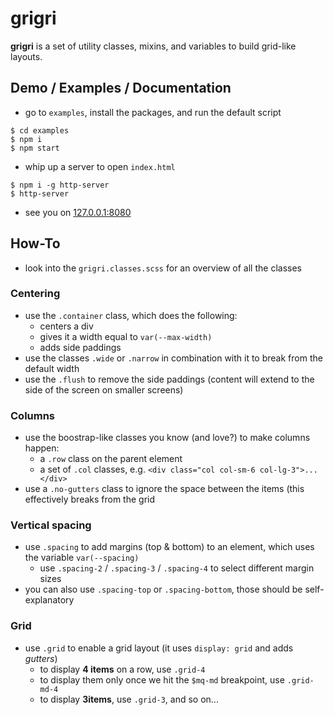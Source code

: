 # grigri

**grigri** is a set of utility classes, mixins, and variables to build grid-like layouts.

## Demo / Examples / Documentation

- go to `examples`, install the packages, and run the default script

```
$ cd examples
$ npm i
$ npm start
```

- whip up a server to open `index.html`

```
$ npm i -g http-server
$ http-server
```

- see you on [127.0.0.1:8080](http://127.0.0.1:8080)

## How-To

- look into the `grigri.classes.scss` for an overview of all the classes

### Centering

- use the `.container` class, which does the following:
  - centers a div
  - gives it a width equal to `var(--max-width)`
  - adds side paddings
- use the classes `.wide` or `.narrow` in combination with it to break from the default width
- use the `.flush` to remove the side paddings (content will extend to the side of the screen on smaller screens)

### Columns

- use the boostrap-like classes you know (and love?) to make columns happen:
  - a `.row` class on the parent element
  - a set of `.col` classes, e.g. `<div class="col col-sm-6 col-lg-3">...</div>`
- use a `.no-gutters` class to ignore the space between the items (this effectively breaks from the grid

### Vertical spacing

- use `.spacing` to add margins (top & bottom) to an element, which uses the variable `var(--spacing)`
  - use `.spacing-2` / `.spacing-3` / `.spacing-4` to select different margin sizes
- you can also use `.spacing-top` or `.spacing-bottom`, those should be self-explanatory

### Grid

- use `.grid` to enable a grid layout (it uses `display: grid` and adds *gutters*)
  - to display **4 items** on a row, use `.grid-4`
  - to display them only once we hit the `$mq-md` breakpoint, use `.grid-md-4`
  - to display **3items**, use `.grid-3`, and so on...
